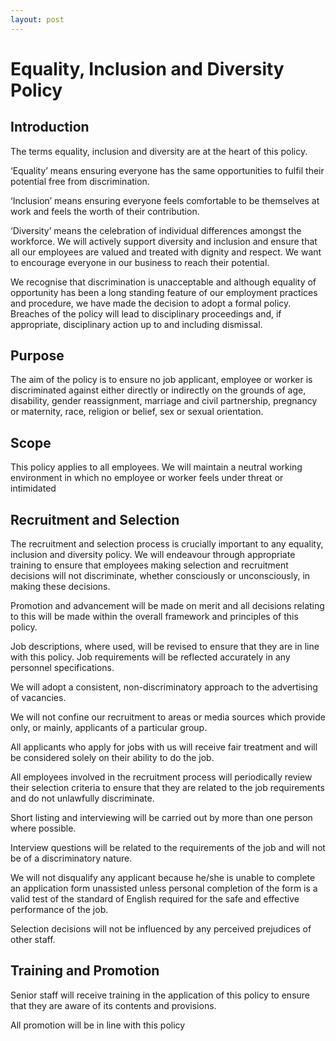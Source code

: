 ```yaml
---
layout: post
---
```


# Equality, Inclusion and Diversity Policy 

## Introduction

The terms equality, inclusion and diversity are at the heart of this policy. 

‘Equality’ means ensuring everyone has the same opportunities to fulfil their potential free from discrimination. 

‘Inclusion’ means ensuring everyone feels comfortable to be themselves at work and feels the worth of their contribution. 

‘Diversity’ means the celebration of individual differences amongst the workforce. We will actively support diversity and inclusion and ensure that all our employees are valued and treated with dignity and respect. We want to encourage everyone in our business to reach their potential. 

We recognise that discrimination is unacceptable and although equality of opportunity has been a long standing feature of our employment practices and procedure, we have made the decision to adopt a formal policy. Breaches of the policy will lead to disciplinary proceedings and, if appropriate, disciplinary action up to and including dismissal. 

## Purpose 

The aim of the policy is to ensure no job applicant, employee or worker is discriminated against either directly or indirectly on the grounds of age, disability, gender reassignment, marriage and civil partnership, pregnancy or maternity, race, religion or belief, sex or sexual orientation. 

## Scope 

This policy applies to all employees. We will maintain a neutral working environment in which no employee or worker feels under threat or intimidated 

## Recruitment and Selection 

The recruitment and selection process is crucially important to any equality, inclusion and diversity policy. We will endeavour through appropriate training to ensure that employees making selection and recruitment decisions will not discriminate, whether consciously or unconsciously, in making these decisions. 

Promotion and advancement will be made on merit and all decisions relating to this will be made within the overall framework and principles of this policy. 

Job descriptions, where used, will be revised to ensure that they are in line with this policy. Job requirements will be reflected accurately in any personnel specifications. 

We will adopt a consistent, non-discriminatory approach to the advertising of vacancies. 

We will not confine our recruitment to areas or media sources which provide only, or mainly, applicants of a particular group. 

All applicants who apply for jobs with us will receive fair treatment and will be considered solely on their ability to do the job. 

All employees involved in the recruitment process will periodically review their selection criteria to ensure that they are related to the job requirements and do not unlawfully discriminate. 

Short listing and interviewing will be carried out by more than one person where possible. 

Interview questions will be related to the requirements of the job and will not be of a discriminatory nature. 

We will not disqualify any applicant because he/she is unable to complete an application form unassisted unless personal completion of the form is a valid test of the standard of English required for the safe and effective performance of the job. 

Selection decisions will not be influenced by any perceived prejudices of other staff. 

## Training and Promotion 

Senior staff will receive training in the application of this policy to ensure that they are aware of its contents and provisions. 

All promotion will be in line with this policy 

